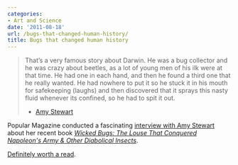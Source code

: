 ```yaml
---
categories:
- Art and Science
date: '2011-08-18'
url: /bugs-that-changed-human-history/
title: Bugs that changed human history
---
```


<blockquote>That’s a very famous story about Darwin. He was a bug collector and he was crazy about beetles, as a lot of young men of his ilk were at that time. He had one in each hand, and then he found a third one that he really wanted. He had nowhere to put it so he stuck it in his mouth for safekeeping (laughs) and then discovered that it sprays this nasty fluid whenever its confined, so he had to spit it out.

- <a href="http://www.popularmechanics.com/science/environment/the-bugs-that-changed-human-history">Amy Stewart</a></blockquote>

Popular Magazine conducted a fascinating <a href="http://www.popularmechanics.com/science/environment/the-bugs-that-changed-human-history">interview with Amy Stewart</a> about her recent book <em><a href="http://www.amazon.com/Wicked-Bugs-Conquered-Napoleons-Diabolical/dp/1565129601/">Wicked Bugs: The Louse That Conquered Napoleon's Army & Other Diabolical Insects</a></em>.

<a href="http://www.popularmechanics.com/science/environment/the-bugs-that-changed-human-history">Definitely worth a read</a>.
